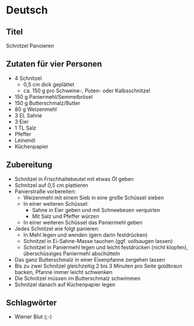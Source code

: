 # Deutsch

## Titel

Schnitzel Panoieren

## Zutaten für vier Personen

* 4 Schnitzel
  * 0,5 cm dick geplättet
  * ca. 150 g pro Schweine-, Puten- oder Kalbsschnitzel
* 150 g Paniermehl/Semmelbrösel
* 150 g Butterschmalz/Butter
* 80 g Weizenmehl
* 3 EL Sahne
* 3 Eier
* 1 TL Salz
* Pfeffer
* Leinenöl
* Küchenpapier

## Zubereitung

* Schnitzel in Frischhaltebeutel mit etwas Öl geben
* Schnitzel auf 0,5 cm plattieren
* Panierstraße vorbereiten:
  * Weizenmehl mit einem Sieb in eine große Schüssel sieben
  * In einer weiteren Schüssel:
    * Sahne in Eier geben und mit Schneebesen verquirlen
    * Mit Salz und Pfeffer würzen
  * In einer weiteren Schüssel das Paniermehl geben
* Jedes Schnitzel wie folgt panieren:
  * In Mehl legen und wenden (gern darin festdrücken)
  * Schnitzel in Ei-Sahne-Masse tauchen (ggf. vollsaugen lassen)
  * Schnitzel in Paniermehl legen und leicht festdrücken (nicht klopfen), überschüssiges Paniermehl abschütteln
* Das ganz Butterschmalz in einer Eisenpfanne zergehen lassen
* Bis zu zwei Schnitzel gleichzeitig 2 bis 3 Minuten pro Seite goldbraun backen, Pfanne immer leicht schwenken
* Die Schnitzel müssen im Butterschmalz schwimmen
* Schnitzel danach auf Küchenpapier legen

## Schlagwörter

* Wiener Blut (;-)
